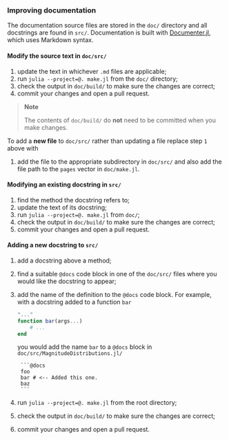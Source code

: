 ### Improving documentation


The documentation source files are stored in the `doc/` directory and all docstrings are found in `src/`. Documentation is built with [Documenter.jl](https://github.com/JuliaDocs/Documenter.jl), which uses Markdown syntax.


#### Modify the source text in `doc/src/`

1. update the text in whichever `.md` files are applicable;
2. run `julia --project=@. make.jl` from the `doc/` directory;
3. check the output in `doc/build/` to make sure the changes are correct;
4. commit your changes and open a pull request.

> **Note**
>
> The contents of `doc/build/` do **not** need to be committed when you make changes.

To add a **new file** to `doc/src/` rather than updating a file replace step `1` above with

1. add the file to the appropriate subdirectory in `doc/src/` and also add the file path to the `pages` vector in `doc/make.jl`.


#### Modifying an existing docstring in `src/`

1. find the method the docstring refers to;
2. update the text of its docstring;
2. run `julia --project=@. make.jl` from `doc/`;
4. check the output in `doc/build/` to make sure the changes are correct;
5. commit your changes and open a pull request.



#### Adding a new docstring to `src/`

1. add a docstring above a method;
2. find a suitable `@docs` code block in one of the `doc/src/` files where you would like the docstring to appear;
3. add the name of the definition to the `@docs` code block. For example, with a docstring added to a function `bar`

    ```julia
    "..."
    function bar(args...)
        # ...
    end
    ```

   you would add the name `bar` to a `@docs` block in `doc/src/MagnitudeDistributions.jl/`

        ```@docs
        foo
        bar # <-- Added this one.
        baz
        ```

5. run `julia --project=@. make.jl` from the root directory;
6. check the output in `doc/build/` to make sure the changes are correct;
7. commit your changes and open a pull request.
